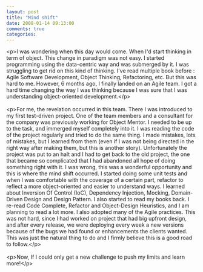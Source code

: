 ```yaml
---
layout: post
title: "Mind shift"
date: 2008-01-14 09:13:00
comments: true
categories: 
---
```


<p>&lt;p&gt;I was wondering when this day would come. When I'd start thinking in term of object. This change in paradigm was not easy. I started programming using the data-centric way and was submerged by it. I was struggling to get rid on this kind of thinking. I've read multiple book before : Agile Software Development, Object Thinking, Refactoring, etc. But this was hard to me. However, 6 months ago, I finally landed on an Agile team. I got a hard time changing the way I was thinking because I was sure that I was understanding object-oriented development.&lt;/p&gt;<br /><br />&lt;p&gt;For me, the revelation occurred in this team. There I was introduced to my first test-driven project. One of the team members and a consultant for the company was previously working for Object Mentor. I needed to be up to the task, and immerged myself completely into it. I was reading the code of the project regularly and tried to do the same thing. I made mistakes, lots of mistakes, but I learned from them (even if I was not being directed in the right way after making them, but this is another story). Unfortunately the project was put to an halt and I had to get back to the old project, the one that became so complicated that I had abandoned all hope of doing something right with it. I was wrong, this was a wonderful opportunity and this is where the mind shift occurred. I started doing some unit tests and when I was comfortable with the coverage of a certain part, refactor to reflect a more object-oriented and easier to understand ways. I learned about Inversion Of Control (IoC), Dependency Injection, Mocking, Domain-Driven Design and Design Pattern. I also started to read my books back. I re-read Code Complete, Refactor and Object-Design Heuristics, and I am planning to read a lot more. I also adopted many of the Agile practices. This was not hard, since I had worked on project that had big upfront design, and after every release, we were deploying every week a new versions because of the bugs we had found or enhancements the clients wanted. This was just the natural thing to do and I firmly believe this is a good road to follow.&lt;/p&gt;<br /><br />&lt;p&gt;Now, If I could only get a new challenge to push my limits and learn more!&lt;/p&gt;</p>